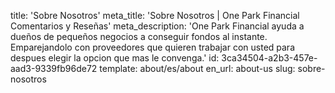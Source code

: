 title: 'Sobre Nosotros'
meta_title: 'Sobre Nosotros | One Park Financial Comentarios y Reseñas'
meta_description: 'One Park Financial ayuda a dueños de pequeños negocios a conseguir fondos al instante. Emparejandolo con proveedores que quieren trabajar con usted para despues elegir la opcion que mas le convenga.'
id: 3ca34504-a2b3-457e-aad3-9339fb96de72
template: about/es/about
en_url: about-us
slug: sobre-nosotros
